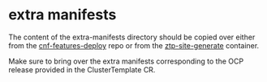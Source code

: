 <!--
SPDX-FileCopyrightText: Red Hat

SPDX-License-Identifier: Apache-2.0
-->

# extra manifests

The content of the extra-manifests directory should be copied over either from the [cnf-features-deploy](https://github.com/openshift-kni/cnf-features-deploy/tree/master/ztp/source-crs/extra-manifest) repo
or from the [ztp-site-generate](https://catalog.redhat.com/software/containers/openshift4/ztp-site-generate-rhel8/6154c29fd2c7f84a4d2edca1) container.

Make sure to bring over the extra manifests corresponding to the OCP release provided in the ClusterTemplate CR.
